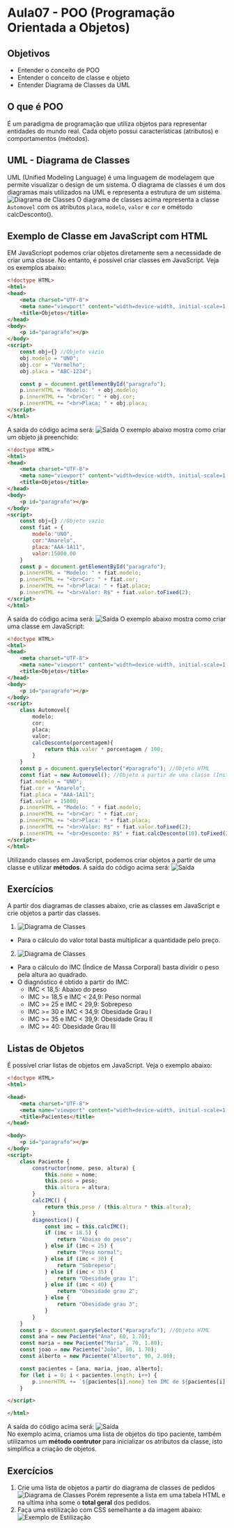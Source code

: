 # Aula07 - POO (Programação Orientada a Objetos)

## Objetivos
- Entender o conceito de POO
- Entender o conceito de classe e objeto
- Entender Diagrama de Classes da UML

## O que é POO
É um paradigma de programação que utiliza objetos para representar entidades do mundo real. Cada objeto possui características (atributos) e comportamentos (métodos).

## UML - Diagrama de Classes
UML (Unified Modeling Language) é uma linguagem de modelagem que permite visualizar o design de um sistema. O diagrama de classes é um dos diagramas mais utilizados na UML e representa a estrutura de um sistema.
![Diagrama de Classes](./uml_dc_automovel.png)
O diagrama de classes acima representa a classe `Automovel` com os atributos `placa`, `modelo`, `valor` e `cor` e ométodo calcDesconto().

## Exemplo de Classe em JavaScript com HTML
EM JavaScriopt podemos criar objetos diretamente sem a necessidade de criar uma classe. No entanto, é possível criar classes em JavaScript. Veja os exemplos abaixo:
```html
<!doctype HTML>
<html>
<head>
	<meta charset="UTF-8">
	<meta name="viewport" content="width=device-width, initial-scale=1.0">
	<title>Objetos</title>
</head>
<body>
	<p id="paragrafo"></p>
</body>
<script>
	const obj={} //Objeto vazio
	obj.modelo = "UNO";
	obj.cor = "Vermelho";
	obj.placa = "ABC-1234";

	const p = document.getElementById("paragrafo");
	p.innerHTML = "Modelo: " + obj.modelo;
	p.innerHTML += "<br>Cor: " + obj.cor;
	p.innerHTML += "<br>Placa: " + obj.placa;
</script>
</html>
```
A saída do código acima será: ![Saída](./exp1.png)
O exemplo abaixo mostra como criar um objeto já preenchido:
```html
<!doctype HTML>
<html>
<head>
	<meta charset="UTF-8">
	<meta name="viewport" content="width=device-width, initial-scale=1.0">
	<title>Objetos</title>
</head>
<body>
	<p id="paragrafo"></p>
</body>
<script>
	const obj={} //Objeto vazio
	const fiat = {
		modelo:"UNO",
		cor:"Amarelo",
		placa:"AAA-1A11",
		valor:15000.00
	}
	const p = document.getElementById("paragrafo");
	p.innerHTML = "Modelo: " + fiat.modelo;
	p.innerHTML += "<br>Cor: " + fiat.cor;
	p.innerHTML += "<br>Placa: " + fiat.placa;
	p.innerHTML += "<br>Valor: R$" + fiat.valor.toFixed(2);
</script>
</html>
```
A saída do código acima será: ![Saída](./exp2.png)
O exemplo abaixo mostra como criar uma classe em JavaScript:
```html
<!doctype HTML>
<html>
<head>
	<meta charset="UTF-8">
	<meta name="viewport" content="width=device-width, initial-scale=1.0">
	<title>Objetos</title>
</head>
<body>
	<p id="paragrafo"></p>
</body>
<script>
	class Automovel{
		modelo;
		cor;
		placa;
		valor;
		calcDesconto(porcentagem){
			return this.valor * porcentagem / 100;
		}
	}
	const p = document.querySelector("#paragrafo"); //Objeto HTML
	const fiat = new Automovel(); //Objeto a partir de uma classe (Instância)
	fiat.modelo = "UNO";
	fiat.cor = "Amarelo";
	fiat.placa = "AAA-1A11";
	fiat.valor = 15000;
	p.innerHTML = "Modelo: " + fiat.modelo;
	p.innerHTML += "<br>Cor: " + fiat.cor;
	p.innerHTML += "<br>Placa: " + fiat.placa;
	p.innerHTML += "<br>Valor: R$" + fiat.valor.toFixed(2);
	p.innerHTML += "<br>Desconto: R$" + fiat.calcDesconto(10).toFixed(2);
</script>
</html>
```
Utilizando classes em JavaScript, podemos criar objetos a partir de uma classe e utilizar **métodos**. A saída do código acima será: ![Saída](./exp3.png)

## Exercícios
A partir dos diagramas de classes abaixo, crie as classes em JavaScript e crie objetos a partir das classes.
1. ![Diagrama de Classes](./uml_dc_pedidos.png)
- Para o cálculo do valor total basta multiplicar a quantidade pelo preço.
2. ![Diagrama de Classes](./uml_dc_pacientes.png)
- Para o cálculo do IMC (Índice de Massa Corporal) basta dividir o peso pela altura ao quadrado.
- O diagnóstico é obtido a partir do IMC:
  - IMC < 18,5: Abaixo do peso
  - IMC >= 18,5 e IMC < 24,9: Peso normal
  - IMC >= 25 e IMC < 29,9: Sobrepeso
  - IMC >= 30 e IMC < 34,9: Obesidade Grau I
  - IMC >= 35 e IMC < 39,9: Obesidade Grau II
  - IMC >= 40: Obesidade Grau III

## Listas de Objetos
É possível criar listas de objetos em JavaScript. Veja o exemplo abaixo:
```html
<!doctype HTML>
<html>

<head>
	<meta charset="UTF-8">
	<meta name="viewport" content="width=device-width, initial-scale=1.0">
	<title>Pacientes</title>
</head>

<body>
	<p id="paragrafo"></p>
</body>
<script>
	class Paciente {
		constructor(nome, peso, altura) {
			this.nome = nome;
			this.peso = peso;
			this.altura = altura;
		}
		calcIMC() {
			return this.peso / (this.altura * this.altura);
		}
		diagnostico() {
			const imc = this.calcIMC();
			if (imc < 18.5) {
				return "Abaixo do peso";
			} else if (imc < 25) {
				return "Peso normal";
			} else if (imc < 30) {
				return "Sobrepeso";
			} else if (imc < 35) {
				return "Obesidade grau 1";
			} else if (imc < 40) {
				return "Obesidade grau 2";
			} else {
				return "Obesidade grau 3";
			}
		}
	}
	const p = document.querySelector("#paragrafo"); //Objeto HTML
	const ana = new Paciente("Ana", 60, 1.70);
	const maria = new Paciente("Maria", 70, 1.80);
	const joao = new Paciente("João", 80, 1.70);
	const alberto = new Paciente("Alberto", 90, 2.00);

	const pacientes = [ana, maria, joao, alberto];
	for (let i = 0; i < pacientes.length; i++) {
		p.innerHTML += `${pacientes[i].nome} tem IMC de ${pacientes[i].calcIMC().toFixed(2)} e ${pacientes[i].diagnostico()}<br>`;
	}

</script>

</html>
```
A saída do código acima será: ![Saída](./listapacientes.png)<br>
No exemplo acima, criamos uma lista de objetos do tipo paciente, também utilizamos um **método contrutor** para inicializar os atributos da classe, isto simplifica a criação de objetos.

## Exercícios
1. Crie uma lista de objetos a partir do diagrama de classes de pedidos ![Diagrama de Classes](./uml_dc_pedidos.png)
Porém represente a lista em uma tabela HTML e na ultima ínha some o **total geral** dos pedidos.
2. Faça uma estilização com CSS semelhante a da imagem abaixo:
![Exemplo de Estilização](./estilizacao.png)